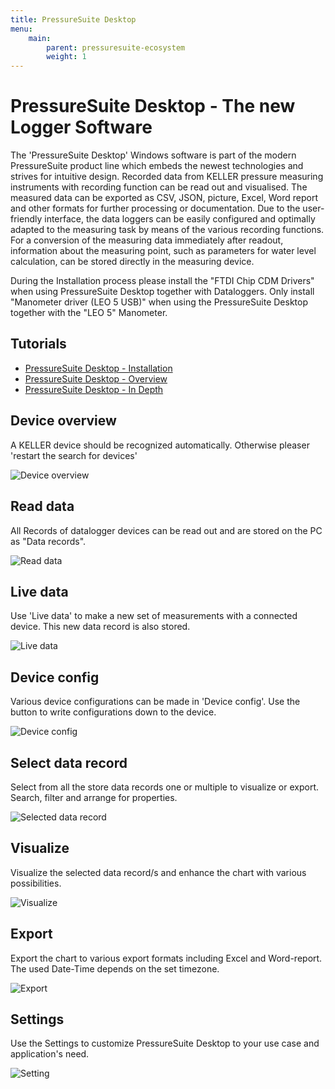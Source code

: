 ```yaml
---
title: PressureSuite Desktop
menu:
    main:
        parent: pressuresuite-ecosystem
        weight: 1
---
```


# PressureSuite Desktop - The new Logger Software

The 'PressureSuite Desktop' Windows software is part of the modern PressureSuite product line which embeds the newest technologies and strives for intuitive design. Recorded data from KELLER pressure measuring instruments with recording function can be read out and visualised. The measured data can be exported as CSV, JSON, picture, Excel, Word report and other formats for further processing or documentation. Due to the user-friendly interface, the data loggers can be easily configured and optimally adapted to the measuring task by means of the various recording functions. For a conversion of the measuring data immediately after readout, information about the measuring point, such as parameters for water level calculation, can be stored directly in the measuring device.

During the Installation process please install the "FTDI Chip CDM Drivers" when using PressureSuite Desktop together with Dataloggers. Only install "Manometer driver (LEO 5 USB)" when using the PressureSuite Desktop together with the "LEO 5" Manometer.

## Tutorials
- [PressureSuite Desktop - Installation](https://www.youtube.com/watch?v=OOwIafnIoro)
- [PressureSuite Desktop - Overview](https://www.youtube.com/watch?v=-Ib0wYZtKso)
- [PressureSuite Desktop - In Depth](https://www.youtube.com/watch?v=yLmyfeqxghs)

## Device overview

A KELLER device should be recognized automatically. Otherwise pleaser 'restart the search for devices'

![Device overview](../../img/PressureSuiteDesktop_1.png "Device overview")

## Read data

All Records of datalogger devices can be read out and are stored on the PC as "Data records".

![Read data](../../img/PressureSuiteDesktop_2.png "Read data")

## Live data

Use 'Live data' to make a new set of measurements with a connected device. This new data record is also stored.

![Live data](../../img/PressureSuiteDesktop_3.png "Live data")

## Device config

Various device configurations can be made in 'Device config'. Use the button to write configurations down to the device.

![Device config](../../img/PressureSuiteDesktop_4.png "Device config")

## Select data record

Select from all the store data records one or multiple to visualize or export. Search, filter and arrange for properties.

![Selected data record](../../img/PressureSuiteDesktop_5.png "Selected data record")

## Visualize

Visualize the selected data record/s and enhance the chart with various possibilities.

![Visualize](../../img/PressureSuiteDesktop_6.png "Visualize")

## Export

Export the chart to various export formats including Excel and Word-report. The used Date-Time depends on the set timezone.

![Export](../../img/PressureSuiteDesktop_7.png "Export")

## Settings

Use the Settings to customize PressureSuite Desktop to your use case and application's need.

![Setting](../../img/PressureSuiteDesktop_8.png "Setting")
